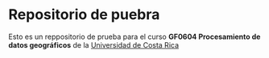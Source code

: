 # Repositorio de puebra

Esto es un reppositorio de prueba para el curso **GF0604 Procesamiento de datos geográficos** de la [Universidad de Costa Rica](https://www.ucr.ac.cr/)
